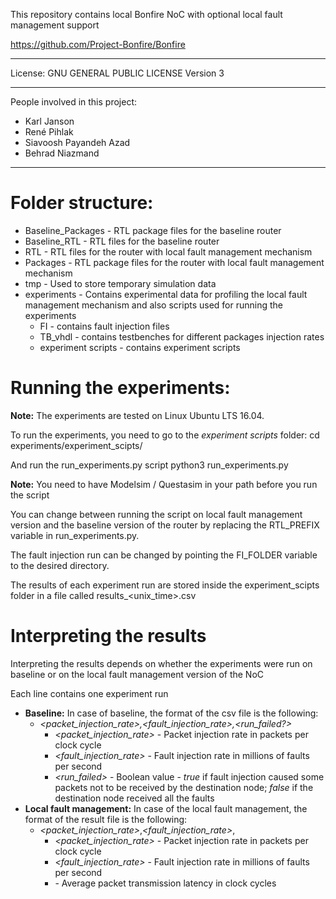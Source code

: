 This repository contains local Bonfire NoC with optional local fault management support

https://github.com/Project-Bonfire/Bonfire

----------

License:  	GNU GENERAL PUBLIC LICENSE Version 3

----------
People involved in this project:
- Karl Janson
- René Pihlak
- Siavoosh Payandeh Azad
- Behrad Niazmand
----------

# Folder structure:
- Baseline_Packages - RTL package files for the baseline router
- Baseline_RTL - RTL files for the baseline router
- RTL - RTL files for the router with local fault management mechanism
- Packages - RTL package files for the router with local fault management mechanism
- tmp - Used to store temporary simulation data
- experiments - Contains experimental data for profiling the local fault management mechanism and also scripts used for running the experiments
    - FI - contains fault injection files
    - TB_vhdl - contains testbenches for different packages injection rates
    - experiment scripts - contains experiment scripts

# Running the experiments:
**Note:** The experiments are tested on Linux Ubuntu LTS 16.04.

To run the experiments, you need to go to the *experiment scripts* folder:
 cd experiments/experiment_scipts/

And run the run_experiments.py script
 python3 run_experiments.py

**Note:** You need to have Modelsim / Questasim in your path before you run the script

You can change between running the script on local fault management version and the baseline version of the router by replacing the RTL_PREFIX variable in run_experiments.py.

The fault injection run can be changed by pointing the FI_FOLDER variable to the desired directory.

The results of each experiment run are stored inside the experiment_scipts folder in a file called results_<unix_time>.csv

# Interpreting the results
Interpreting the results depends on whether the experiments were run on baseline or on the local fault management version of the NoC

Each line contains one experiment run

 - **Baseline:** In case of baseline, the format of the csv file is the following:
     - *<packet_injection_rate>,<fault_injection_rate>,<run_failed?>*
        - *<packet_injection_rate>* - Packet injection rate in packets per clock cycle
        - *<fault_injection_rate>* - Fault injection rate in millions of faults per second
        - *<run_failed>* - Boolean value - *true* if fault injection caused some packets not to be received by the destination node; *false* if the destination node received all the faults
 - **Local fault management:** In case of the local fault management, the format of the result file is the following:
     - *<packet_injection_rate>*,*<fault_injection_rate>*,*<average latency>*
         - *<packet_injection_rate>* - Packet injection rate in packets per clock cycle
         - *<fault_injection_rate>* - Fault injection rate in millions of faults per second
         - *<latency>* - Average packet transmission latency in clock cycles
